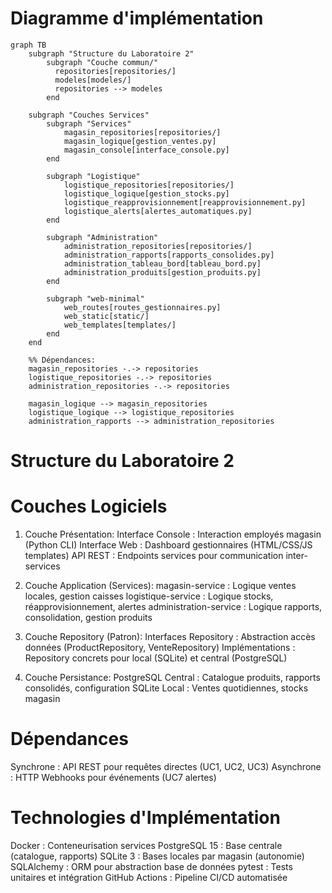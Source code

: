 # Diagramme d'implémentation
```` mermaid 
graph TB
    subgraph "Structure du Laboratoire 2"
        subgraph "Couche commun/"
          repositories[repositories/]
          modeles[modeles/]
          repositories --> modeles
        end
    
    subgraph "Couches Services"
        subgraph "Services"
            magasin_repositories[repositories/]
            magasin_logique[gestion_ventes.py]
            magasin_console[interface_console.py]
        end
        
        subgraph "Logistique" 
            logistique_repositories[repositories/]
            logistique_logique[gestion_stocks.py]
            logistique_reapprovisionnement[reapprovisionnement.py]
            logistique_alerts[alertes_automatiques.py]
        end
        
        subgraph "Administration"
            administration_repositories[repositories/]
            administration_rapports[rapports_consolides.py]
            administration_tableau_bord[tableau_bord.py]
            administration_produits[gestion_produits.py]
        end

        subgraph "web-minimal"
            web_routes[routes_gestionnaires.py]
            web_static[static/]
            web_templates[templates/]
        end
    end
    
    %% Dépendances:
    magasin_repositories -.-> repositories
    logistique_repositories -.-> repositories
    administration_repositories -.-> repositories

    magasin_logique --> magasin_repositories
    logistique_logique --> logistique_repositories
    administration_rapports --> administration_repositories
 ```` 
# Structure du Laboratoire 2


# Couches Logiciels

1. Couche Présentation:
Interface Console : Interaction employés magasin (Python CLI)
Interface Web : Dashboard gestionnaires (HTML/CSS/JS templates)
API REST : Endpoints services pour communication inter-services

2. Couche Application (Services):
magasin-service : Logique ventes locales, gestion caisses
logistique-service : Logique stocks, réapprovisionnement, alertes
administration-service : Logique rapports, consolidation, gestion produits

3. Couche Repository (Patron):
Interfaces Repository : Abstraction accès données (ProductRepository, VenteRepository)
Implémentations : Repository concrets pour local (SQLite) et central (PostgreSQL)

4. Couche Persistance:
PostgreSQL Central : Catalogue produits, rapports consolidés, configuration
SQLite Local : Ventes quotidiennes, stocks magasin

# Dépendances
Synchrone : API REST pour requêtes directes (UC1, UC2, UC3)
Asynchrone : HTTP Webhooks pour événements (UC7 alertes)

# Technologies d'Implémentation
Docker : Conteneurisation services
PostgreSQL 15 : Base centrale (catalogue, rapports)
SQLite 3 : Bases locales par magasin (autonomie)
SQLAlchemy : ORM pour abstraction base de données
pytest : Tests unitaires et intégration
GitHub Actions : Pipeline CI/CD automatisée
